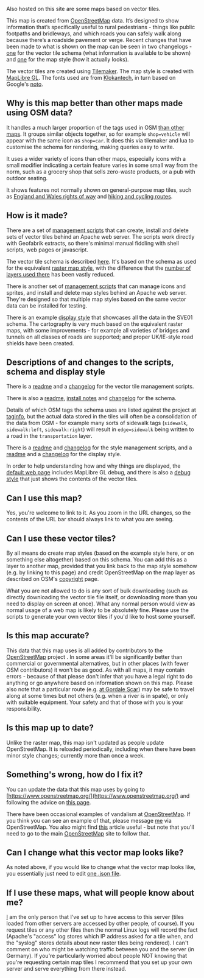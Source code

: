Also hosted on this site are some maps based on vector tiles.

This map is created from [OpenStreetMap](https://www.openstreetmap.org/about) data. It’s designed to show information that’s specifically useful to rural pedestrians - things like public footpaths and bridleways, and which roads you can safely walk along because there’s a roadside pavement or verge. Recent changes that have been made to what is shown on the map can be seen in two changelogs - [one](../../maps/map/changelog_sve01.html) for the vector tile schema (what information is available to be shown) and [one](../../maps/map/changelog_svwd01.html) for the map style (how it actually looks).

The vector tiles are created using [Tilemaker](https://tilemaker.org/).  The map style is created with [MapLibre GL](https://maplibre.org/maplibre-gl-js/docs/).  The fonts used are from [Klokantech](https://github.com/klokantech/klokantech-gl-fonts), in turn based on Google's [noto](https://fonts.google.com/noto).

## Why is this map better than other maps made using OSM data?

It handles a much larger proportion of the tags used in OSM [than other maps](https://taginfo.openstreetmap.org/projects).  It groups similar objects together, so for example `shop=vehicle` will appear with the same icon as `shop=car`.  It does this via tilemaker and lua to customise the schema for rendering, making queries easy to write.

It uses a wider variety of icons than other maps, especially icons with a small modifier indicating a certain feature varies in some small way from the norm, such as a grocery shop that sells zero-waste products, or a pub with outdoor seating.

It shows features not normally shown on general-purpose map tiles, such as [England and Wales rights of way](https://map.atownsend.org.uk/vector/#16.91/51.59978/-0.862324) and [hiking and cycling routes](https://map.atownsend.org.uk/vector/#16.39/53.735085/-2.038727).

## How is it made?

There are a set of [management scripts](https://github.com/SomeoneElseOSM/SomeoneElse-vector-extract/blob/main/README.md) that can create, install and delete sets of vector tiles behind an Apache web server.  The scripts work directly with Geofabrik extracts, so there's minimal manual fiddling with shell scripts, web pages or javascript.

The vector tile schema is described [here](https://github.com/SomeoneElseOSM/SomeoneElse-vector-extract/blob/main/resources/README_sve01.md).  It's based on the schema as used for the equivalent [raster map style](https://github.com/SomeoneElseOSM/SomeoneElse-style), with the difference that the [number of layers used there](https://github.com/SomeoneElseOSM/openstreetmap-carto-AJT/blob/master/project.mml) has been vastly reduced.

There is another set of [management scripts](https://github.com/SomeoneElseOSM/SomeoneElse-vector-web-display/blob/main/README.md) that can manage icons and sprites, and install and delete map styles behind an Apache web server.  They're designed so that multiple map styles based on the same vector data can be installed for testing.

There is an example [display style](https://github.com/SomeoneElseOSM/SomeoneElse-vector-web-display/blob/main/resources/README_svwd01.md) that showcases all the data in the SVE01 schema.  The cartography is very much based on the equivalent raster maps, with some improvements - for example all varieties of bridges and tunnels on all classes of roads are supported; and proper UK/IE-style road shields have been created.

## Descriptions of and changes to the scripts, schema and display style

There is a [readme](https://github.com/SomeoneElseOSM/SomeoneElse-vector-extract/blob/main/README.md) and a [changelog](https://github.com/SomeoneElseOSM/SomeoneElse-vector-extract/blob/main/changelog.md) for the vector tile management scripts.

There is also a [readme](https://github.com/SomeoneElseOSM/SomeoneElse-vector-extract/blob/main/resources/README_sve01.md), [install notes](https://github.com/SomeoneElseOSM/SomeoneElse-vector-extract/blob/main/resources/INSTALL_sve01.md) and [changelog](https://github.com/SomeoneElseOSM/SomeoneElse-vector-extract/blob/main/resources/changelog_sve01.md) for the schema.

Details of which OSM tags the schema uses are listed against the project at [taginfo](https://taginfo.openstreetmap.org/projects/someoneelse_vector_sve01#tags), but the actual data stored in the tiles will often be a consolidation of the data from OSM - for example many sorts of sidewalk tags (`sidewalk`, `sidewalk:left`, `sidewalk:right`) will result in `edge=sidewalk` being written to a road in the `transportation` layer.

There is a [readme](https://github.com/SomeoneElseOSM/SomeoneElse-vector-web-display/blob/main/README.md) and [changelog](https://github.com/SomeoneElseOSM/SomeoneElse-vector-web-display/blob/main/changelog.md) for the style management scripts, and a [readme](https://github.com/SomeoneElseOSM/SomeoneElse-vector-web-display/blob/main/resources/README_svwd01.md) and a [changelog](https://github.com/SomeoneElseOSM/SomeoneElse-vector-web-display/blob/main/resources/changelog_svwd01.md) for the display style.

In order to help understanding how and why things are displayed, the [default web page](https://github.com/SomeoneElseOSM/SomeoneElse-vector-web-display/blob/main/resources/svwd01_index.html) includes MapLibre GL debug, and there is also a [debug style](https://github.com/SomeoneElseOSM/SomeoneElse-vector-web-display/blob/main/resources/svwd04_style.json) that just shows the contents of the vector tiles.

## Can I use this map?

Yes, you're welcome to link to it.  As you zoom in the URL changes, so the contents of the URL bar should always link to what you are seeing.

## Can I use these vector tiles?

By all means do create map styles (based on the example style here, or on something else altogether) based on this schema.  You can add this as a layer to another map, provided that you link back to the map style somehow (e.g. by linking to this page) and credit OpenStreetMap on the map layer as described on OSM's [copyright](https://www.openstreetmap.org/copyright) page.

What you are not allowed to do is any sort of bulk downloading (such as directly downloading the vector tile file itself, or downloading more than you need to display on screen at once).  What any normal person would view as normal usage of a web map is likely to be absolutely fine.  Please use the scripts to generate your own vector tiles if you'd like to host some yourself.

## Is this map accurate?

This data that this map uses is all added by contributors to the [OpenStreetMap](https://www.openstreetmap.org/) project .  In some areas it'll be significantly better than commercial or governmental alternatives, but in other places (with fewer OSM contributors) it won't be as good.  As with all maps, it may contain errors - because of that please don't infer that you have a legal right to do anything or go anywhere based on information shown on this map.  Please also note that a particular route (e.g. [at Gordale Scar](https://map.atownsend.org.uk/vector/#20/54.07259/-2.13081)) may be safe to travel along at some times but not others (e.g. when a river is in spate), or only with suitable equipment.  Your safety and that of those with you is your responsibility.

## Is this map up to date?

Unlike the raster map, this map isn't updated as people update OpenStreetMap.  It is reloaded periodically, including when there have been minor style changes; currently more than once a week.

## Something's wrong, how do I fix it?

You can update the data that this map uses by going to [https://www.openstreetmap.org/](https://www.openstreetmap.org/) and following the advice on [this page](https://www.openstreetmap.org/fixthemap).

There have been occasional examples of vandalism at [OpenStreetMap](https://www.openstreetmap.org/).  If you think you can see an example of that, please message [me](https://www.openstreetmap.org/message/new/SomeoneElse) via OpenStreetMap.  You also might find [this](https://community.openstreetmap.org/t/have-you-spotted-vandalism-on-openstreetmap-org/114684) article useful - but note that you'll need to go to the main [OpenStreetMap](https://www.openstreetmap.org/) site to follow that.

## Can I change what this vector map looks like?

As noted above, if you would like to change what the vector map looks like, you essentially just need to edit [one .json file](https://github.com/SomeoneElseOSM/SomeoneElse-vector-web-display/blob/main/resources/svwd01_style.json).

## If I use these maps, what will people know about me?

[I](https://www.openstreetmap.org/user/SomeoneElse) am the only person that I've set up to have access to this server (tiles loaded from other servers are accessed by other people, of course).  If you request tiles or any other files then the normal Linux logs will record the fact (Apache's "access" log stores which IP address asked for a tile when, and the "syslog" stores details about new raster tiles being rendered).  I can't comment on who might be watching traffic between you and the server (in Germany).  If you're particularly worried about people NOT knowing that you're requesting certain map tiles I recommend that you set up your own server and serve everything from there instead.

